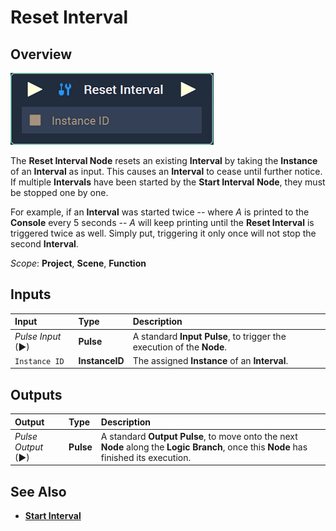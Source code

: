 # Reset Interval

## Overview

![The Reset Interval Node.](../../../.gitbook/assets/node-reset-interval2.png)

The **Reset Interval Node** resets an existing **Interval** by taking the **Instance** of an **Interval** as input. This causes an **Interval** to cease until further notice. If multiple **Intervals** have been started by the **Start Interval** **Node**, they must be stopped one by one. 

For example, if an **Interval** was started twice -- where *A* is printed to the **Console** every 5 seconds -- *A* will keep printing until the **Reset Interval** is triggered twice as well. Simply put, triggering it only once will not stop the second **Interval**.  

*Scope*: **Project**, **Scene**, **Function**

## Inputs

| Input | Type | Description |
| :--- | :--- | :--- |
| _Pulse Input_ \(►\) | **Pulse** | A standard **Input Pulse**, to trigger the execution of the **Node**. |
| `Instance ID` | **InstanceID** | The assigned **Instance** of an **Interval**. |

## Outputs

| Output | Type | Description |
| :--- | :--- | :--- |
| _Pulse Output_ \(►\) | **Pulse** | A standard **Output Pulse**, to move onto the next **Node** along the **Logic Branch**, once this **Node** has finished its execution. |

## See Also

* [**Start Interval**](startinterval.md)

